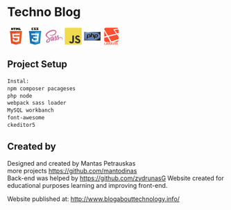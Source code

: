 # Techno Blog

<p align="left"> 
<img src="https://raw.githubusercontent.com/devicons/devicon/master/icons/html5/html5-original-wordmark.svg" alt="html5" width="40" height="40"/> <img src="https://raw.githubusercontent.com/devicons/devicon/master/icons/css3/css3-original-wordmark.svg" alt="css" width="40" height="40"/> <img src="https://raw.githubusercontent.com/devicons/devicon/master/icons/sass/sass-original.svg" alt="sass" width="40" height="40"/> <img src="https://raw.githubusercontent.com/devicons/devicon/master/icons/javascript/javascript-original.svg" alt="javascript" width="40" height="40"/> <img src="https://raw.githubusercontent.com/devicons/devicon/master/icons/php/php-original.svg" alt="php" width="40" height="40"/> <img src="https://raw.githubusercontent.com/devicons/devicon/master/icons/laravel/laravel-plain-wordmark.svg" alt="laravel" width="40" height="40"/>
</p>


## Project Setup
```sh
Instal:
npm composer pacageses
php node
webpack sass loader
MySQL workbanch
font-awesome
ckeditor5
```

## Created by
Designed and created by Mantas Petrauskas
<br>more projects https://github.com/mantodinas
<br>Back-end was helped by https://github.com/zydrunasG
Website created for educational purposes learning and improving front-end.

Website published at: http://www.blogabouttechnology.info/




  